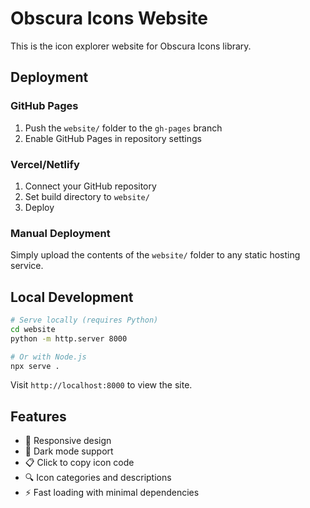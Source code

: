 # Obscura Icons Website

This is the icon explorer website for Obscura Icons library.

## Deployment

### GitHub Pages
1. Push the `website/` folder to the `gh-pages` branch
2. Enable GitHub Pages in repository settings

### Vercel/Netlify
1. Connect your GitHub repository
2. Set build directory to `website/`
3. Deploy

### Manual Deployment
Simply upload the contents of the `website/` folder to any static hosting service.

## Local Development

```bash
# Serve locally (requires Python)
cd website
python -m http.server 8000

# Or with Node.js
npx serve .
```

Visit `http://localhost:8000` to view the site.

## Features

- 📱 Responsive design
- 🌙 Dark mode support
- 📋 Click to copy icon code
- 🔍 Icon categories and descriptions
- ⚡ Fast loading with minimal dependencies